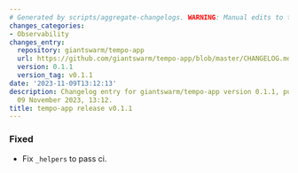 ```yaml
---
# Generated by scripts/aggregate-changelogs. WARNING: Manual edits to this files will be overwritten.
changes_categories:
- Observability
changes_entry:
  repository: giantswarm/tempo-app
  url: https://github.com/giantswarm/tempo-app/blob/master/CHANGELOG.md#011---2023-11-09
  version: 0.1.1
  version_tag: v0.1.1
date: '2023-11-09T13:12:13'
description: Changelog entry for giantswarm/tempo-app version 0.1.1, published on
  09 November 2023, 13:12.
title: tempo-app release v0.1.1
---
```


### Fixed
- Fix `_helpers` to pass ci.
